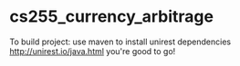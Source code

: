 # cs255_currency_arbitrage
To build project:
use maven to install unirest dependencies
http://unirest.io/java.html
you're good to go!
